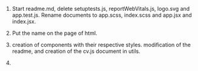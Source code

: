 1. Start readme.md, delete setuptests.js, reportWebVitals.js, logo.svg and app.test.js.
   Rename documents to app.scss, index.scss and app.jsx and index.jsx.

2. Put the name on the page of html.

3. creation of components with their respective styles. modification of the readme, and creation of the cv.js document in utils.

4.
